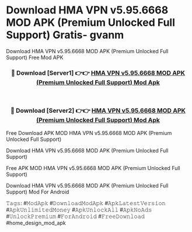 # Download HMA VPN v5.95.6668 MOD APK (Premium Unlocked Full Support) Gratis- gvanm
Download HMA VPN v5.95.6668 MOD APK (Premium Unlocked Full Support) Free Mod APK

<div align="center">
<h3>🔴 Download [Server1] 👉👉 <a href="https://apk-comot.site?title=HMA_VPN_v5.95.6668_MOD_APK_(Premium_Unlocked_Full_Support)">HMA VPN v5.95.6668 MOD APK (Premium Unlocked Full Support) Mod Apk</a></h3><br>

<h3>🔴 Download [Server2] 👉👉 <a href="https://apk-comot.site?title=HMA_VPN_v5.95.6668_MOD_APK_(Premium_Unlocked_Full_Support)">HMA VPN v5.95.6668 MOD APK (Premium Unlocked Full Support) Mod Apk</a></h3>
</div>


Free Download APK MOD HMA VPN v5.95.6668 MOD APK (Premium Unlocked Full Support)

Download HMA VPN v5.95.6668 MOD APK (Premium Unlocked Full Support) 

Free APK MOD HMA VPN v5.95.6668 MOD APK (Premium Unlocked Full Support) 

Download HMA VPN v5.95.6668 MOD APK (Premium Unlocked Full Support) Mod For Android

𝚃𝚊𝚐𝚜: #𝙼𝚘𝚍𝙰𝚙𝚔 #𝙳𝚘𝚠𝚗𝚕𝚘𝚊𝚍𝙼𝚘𝚍𝙰𝚙𝚔 #𝙰𝚙𝚔𝙻𝚊𝚝𝚎𝚜𝚝𝚅𝚎𝚛𝚜𝚒𝚘𝚗 #𝙰𝚙𝚔𝚄𝚗𝚕𝚒𝚖𝚒𝚝𝚎𝚍𝙼𝚘𝚗𝚎𝚢 #𝙰𝚙𝚔𝚄𝚗𝚕𝚘𝚌𝚔𝙰𝚕𝚕 #𝙰𝚙𝚔𝙽𝚘𝙰𝚍𝚜 #𝚄𝚗𝚕𝚘𝚌𝚔𝙿𝚛𝚎𝚖𝚒𝚞𝚖 #𝙵𝚘𝚛𝙰𝚗𝚍𝚛𝚘𝚒𝚍 #𝙵𝚛𝚎𝚎𝙳𝚘𝚠𝚗𝚕𝚘𝚊𝚍 #home_design_mod_apk
